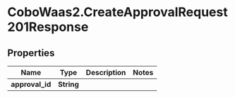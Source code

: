 # CoboWaas2.CreateApprovalRequest201Response

## Properties

Name | Type | Description | Notes
------------ | ------------- | ------------- | -------------
**approval_id** | **String** |  | 


